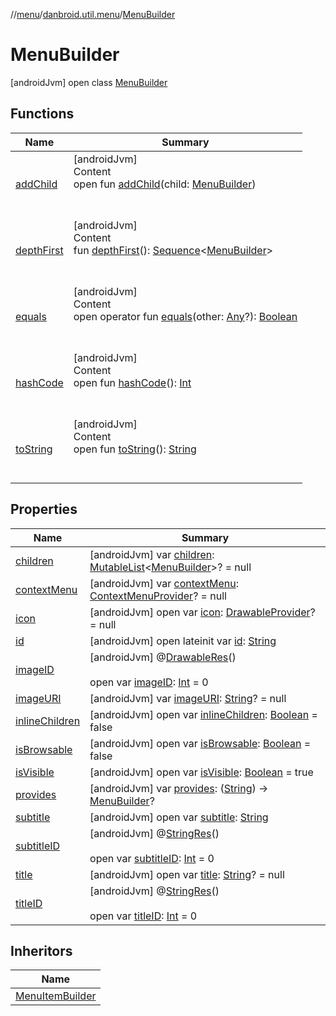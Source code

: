 //[menu](../../index.md)/[danbroid.util.menu](../index.md)/[MenuBuilder](index.md)



# MenuBuilder  
 [androidJvm] open class [MenuBuilder](index.md)   


## Functions  
  
|  Name|  Summary| 
|---|---|
| <a name="danbroid.util.menu/MenuBuilder/addChild/#danbroid.util.menu.MenuBuilder/PointingToDeclaration/"></a>[addChild](add-child.md)| <a name="danbroid.util.menu/MenuBuilder/addChild/#danbroid.util.menu.MenuBuilder/PointingToDeclaration/"></a>[androidJvm]  <br>Content  <br>open fun [addChild](add-child.md)(child: [MenuBuilder](index.md))  <br><br><br>
| <a name="danbroid.util.menu/MenuBuilder/depthFirst/#/PointingToDeclaration/"></a>[depthFirst](depth-first.md)| <a name="danbroid.util.menu/MenuBuilder/depthFirst/#/PointingToDeclaration/"></a>[androidJvm]  <br>Content  <br>fun [depthFirst](depth-first.md)(): [Sequence](https://kotlinlang.org/api/latest/jvm/stdlib/kotlin.sequences/-sequence/index.html)<[MenuBuilder](index.md)>  <br><br><br>
| <a name="kotlin/Any/equals/#kotlin.Any?/PointingToDeclaration/"></a>[equals](../../danbroid.util.menu.ui/-menu-item-diff-callback/index.md#%5Bkotlin%2FAny%2Fequals%2F%23kotlin.Any%3F%2FPointingToDeclaration%2F%5D%2FFunctions%2F52677516)| <a name="kotlin/Any/equals/#kotlin.Any?/PointingToDeclaration/"></a>[androidJvm]  <br>Content  <br>open operator fun [equals](../../danbroid.util.menu.ui/-menu-item-diff-callback/index.md#%5Bkotlin%2FAny%2Fequals%2F%23kotlin.Any%3F%2FPointingToDeclaration%2F%5D%2FFunctions%2F52677516)(other: [Any](https://kotlinlang.org/api/latest/jvm/stdlib/kotlin/-any/index.html)?): [Boolean](https://kotlinlang.org/api/latest/jvm/stdlib/kotlin/-boolean/index.html)  <br><br><br>
| <a name="kotlin/Any/hashCode/#/PointingToDeclaration/"></a>[hashCode](../../danbroid.util.menu.ui/-menu-item-diff-callback/index.md#%5Bkotlin%2FAny%2FhashCode%2F%23%2FPointingToDeclaration%2F%5D%2FFunctions%2F52677516)| <a name="kotlin/Any/hashCode/#/PointingToDeclaration/"></a>[androidJvm]  <br>Content  <br>open fun [hashCode](../../danbroid.util.menu.ui/-menu-item-diff-callback/index.md#%5Bkotlin%2FAny%2FhashCode%2F%23%2FPointingToDeclaration%2F%5D%2FFunctions%2F52677516)(): [Int](https://kotlinlang.org/api/latest/jvm/stdlib/kotlin/-int/index.html)  <br><br><br>
| <a name="kotlin/Any/toString/#/PointingToDeclaration/"></a>[toString](../../danbroid.util.menu.ui/-menu-item-diff-callback/index.md#%5Bkotlin%2FAny%2FtoString%2F%23%2FPointingToDeclaration%2F%5D%2FFunctions%2F52677516)| <a name="kotlin/Any/toString/#/PointingToDeclaration/"></a>[androidJvm]  <br>Content  <br>open fun [toString](../../danbroid.util.menu.ui/-menu-item-diff-callback/index.md#%5Bkotlin%2FAny%2FtoString%2F%23%2FPointingToDeclaration%2F%5D%2FFunctions%2F52677516)(): [String](https://kotlinlang.org/api/latest/jvm/stdlib/kotlin/-string/index.html)  <br><br><br>


## Properties  
  
|  Name|  Summary| 
|---|---|
| <a name="danbroid.util.menu/MenuBuilder/children/#/PointingToDeclaration/"></a>[children](children.md)| <a name="danbroid.util.menu/MenuBuilder/children/#/PointingToDeclaration/"></a> [androidJvm] var [children](children.md): [MutableList](https://kotlinlang.org/api/latest/jvm/stdlib/kotlin.collections/-mutable-list/index.html)<[MenuBuilder](index.md)>? = null   <br>
| <a name="danbroid.util.menu/MenuBuilder/contextMenu/#/PointingToDeclaration/"></a>[contextMenu](context-menu.md)| <a name="danbroid.util.menu/MenuBuilder/contextMenu/#/PointingToDeclaration/"></a> [androidJvm] var [contextMenu](context-menu.md): [ContextMenuProvider](../index.md#%5Bdanbroid.util.menu%2FContextMenuProvider%2F%2F%2FPointingToDeclaration%2F%5D%2FClasslikes%2F52677516)? = null   <br>
| <a name="danbroid.util.menu/MenuBuilder/icon/#/PointingToDeclaration/"></a>[icon](icon.md)| <a name="danbroid.util.menu/MenuBuilder/icon/#/PointingToDeclaration/"></a> [androidJvm] open var [icon](icon.md): [DrawableProvider](../index.md#%5Bdanbroid.util.menu%2FDrawableProvider%2F%2F%2FPointingToDeclaration%2F%5D%2FClasslikes%2F52677516)? = null   <br>
| <a name="danbroid.util.menu/MenuBuilder/id/#/PointingToDeclaration/"></a>[id](id.md)| <a name="danbroid.util.menu/MenuBuilder/id/#/PointingToDeclaration/"></a> [androidJvm] open lateinit var [id](id.md): [String](https://kotlinlang.org/api/latest/jvm/stdlib/kotlin/-string/index.html)   <br>
| <a name="danbroid.util.menu/MenuBuilder/imageID/#/PointingToDeclaration/"></a>[imageID](image-i-d.md)| <a name="danbroid.util.menu/MenuBuilder/imageID/#/PointingToDeclaration/"></a> [androidJvm] @[DrawableRes](https://developer.android.com/reference/kotlin/androidx/annotation/DrawableRes.html)()  <br>  <br>open var [imageID](image-i-d.md): [Int](https://kotlinlang.org/api/latest/jvm/stdlib/kotlin/-int/index.html) = 0   <br>
| <a name="danbroid.util.menu/MenuBuilder/imageURI/#/PointingToDeclaration/"></a>[imageURI](image-u-r-i.md)| <a name="danbroid.util.menu/MenuBuilder/imageURI/#/PointingToDeclaration/"></a> [androidJvm] var [imageURI](image-u-r-i.md): [String](https://kotlinlang.org/api/latest/jvm/stdlib/kotlin/-string/index.html)? = null   <br>
| <a name="danbroid.util.menu/MenuBuilder/inlineChildren/#/PointingToDeclaration/"></a>[inlineChildren](inline-children.md)| <a name="danbroid.util.menu/MenuBuilder/inlineChildren/#/PointingToDeclaration/"></a> [androidJvm] open var [inlineChildren](inline-children.md): [Boolean](https://kotlinlang.org/api/latest/jvm/stdlib/kotlin/-boolean/index.html) = false   <br>
| <a name="danbroid.util.menu/MenuBuilder/isBrowsable/#/PointingToDeclaration/"></a>[isBrowsable](is-browsable.md)| <a name="danbroid.util.menu/MenuBuilder/isBrowsable/#/PointingToDeclaration/"></a> [androidJvm] open var [isBrowsable](is-browsable.md): [Boolean](https://kotlinlang.org/api/latest/jvm/stdlib/kotlin/-boolean/index.html) = false   <br>
| <a name="danbroid.util.menu/MenuBuilder/isVisible/#/PointingToDeclaration/"></a>[isVisible](is-visible.md)| <a name="danbroid.util.menu/MenuBuilder/isVisible/#/PointingToDeclaration/"></a> [androidJvm] open var [isVisible](is-visible.md): [Boolean](https://kotlinlang.org/api/latest/jvm/stdlib/kotlin/-boolean/index.html) = true   <br>
| <a name="danbroid.util.menu/MenuBuilder/provides/#/PointingToDeclaration/"></a>[provides](provides.md)| <a name="danbroid.util.menu/MenuBuilder/provides/#/PointingToDeclaration/"></a> [androidJvm] var [provides](provides.md): ([String](https://kotlinlang.org/api/latest/jvm/stdlib/kotlin/-string/index.html)) -> [MenuBuilder](index.md)?   <br>
| <a name="danbroid.util.menu/MenuBuilder/subtitle/#/PointingToDeclaration/"></a>[subtitle](subtitle.md)| <a name="danbroid.util.menu/MenuBuilder/subtitle/#/PointingToDeclaration/"></a> [androidJvm] open var [subtitle](subtitle.md): [String](https://kotlinlang.org/api/latest/jvm/stdlib/kotlin/-string/index.html)   <br>
| <a name="danbroid.util.menu/MenuBuilder/subtitleID/#/PointingToDeclaration/"></a>[subtitleID](subtitle-i-d.md)| <a name="danbroid.util.menu/MenuBuilder/subtitleID/#/PointingToDeclaration/"></a> [androidJvm] @[StringRes](https://developer.android.com/reference/kotlin/androidx/annotation/StringRes.html)()  <br>  <br>open var [subtitleID](subtitle-i-d.md): [Int](https://kotlinlang.org/api/latest/jvm/stdlib/kotlin/-int/index.html) = 0   <br>
| <a name="danbroid.util.menu/MenuBuilder/title/#/PointingToDeclaration/"></a>[title](title.md)| <a name="danbroid.util.menu/MenuBuilder/title/#/PointingToDeclaration/"></a> [androidJvm] open var [title](title.md): [String](https://kotlinlang.org/api/latest/jvm/stdlib/kotlin/-string/index.html)? = null   <br>
| <a name="danbroid.util.menu/MenuBuilder/titleID/#/PointingToDeclaration/"></a>[titleID](title-i-d.md)| <a name="danbroid.util.menu/MenuBuilder/titleID/#/PointingToDeclaration/"></a> [androidJvm] @[StringRes](https://developer.android.com/reference/kotlin/androidx/annotation/StringRes.html)()  <br>  <br>open var [titleID](title-i-d.md): [Int](https://kotlinlang.org/api/latest/jvm/stdlib/kotlin/-int/index.html) = 0   <br>


## Inheritors  
  
|  Name| 
|---|
| <a name="danbroid.util.menu/MenuItemBuilder///PointingToDeclaration/"></a>[MenuItemBuilder](../-menu-item-builder/index.md)

